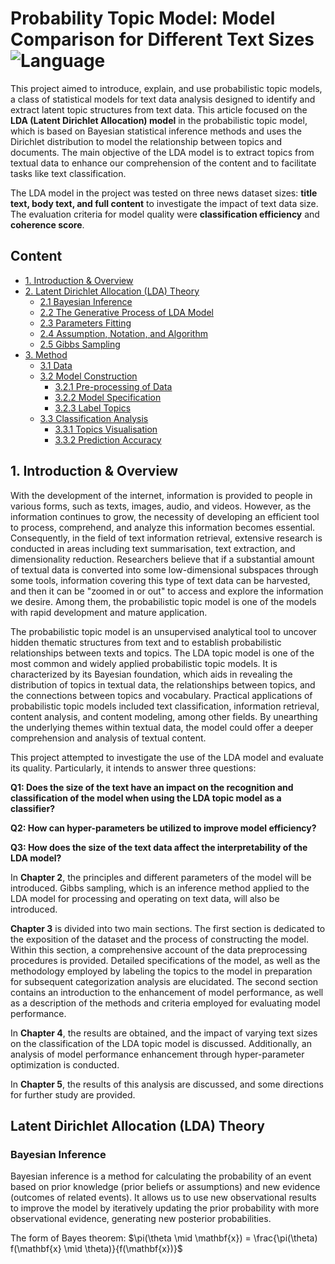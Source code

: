 # Probability Topic Model: Model Comparison for Different Text Sizes ![Language](https://img.shields.io/badge/language-Python-green)

This project aimed to introduce, explain, and use probabilistic topic models, a class of statistical models for text data analysis designed to identify and extract latent topic structures from text data. This article focused on the **LDA (Latent Dirichlet Allocation) model** in the probabilistic topic model, which is based on Bayesian statistical inference methods and uses the Dirichlet distribution to model the relationship between topics and documents. The main objective of the LDA model is to extract topics from textual data to enhance our comprehension of the content and to facilitate tasks like text classification.

The LDA model in the project was tested on three news dataset sizes: **title text, body text, and full content** to investigate the impact of text data size. The evaluation criteria for model quality were **classification efficiency** and **coherence score**.

## Content
- [1. Introduction & Overview](#1)
- [2. Latent Dirichlet Allocation (LDA) Theory](#2)
  - [2.1 Bayesian Inference](#2-1)
  - [2.2 The Generative Process of LDA Model](#2-2)
  - [2.3 Parameters Fitting](#2-3)
  - [2.4 Assumption, Notation, and Algorithm](#2-4)
  - [2.5 Gibbs Sampling](#2-5)
- [3. Method](#3)
  - [3.1 Data](#3-1)
  - [3.2 Model Construction](#3-2)
    - [3.2.1 Pre-processing of Data](#3-2-1)
    - [3.2.2 Model Specification](#3-2-2)
    - [3.2.3 Label Topics](#3-2-3)
  - [3.3 Classification Analysis](#3-3)
    - [3.3.1 Topics Visualisation](#3-3-1)
    - [3.3.2 Prediction Accuracy](#3-3-2) 

## 1. Introduction & Overview

With the development of the internet, information is provided to people in various forms, such as texts, images, audio, and videos. However, as the information continues to grow, the necessity of developing an efficient tool to process, comprehend, and analyze this information becomes essential. Consequently, in the field of text information retrieval, extensive research is conducted in areas including text summarisation, text extraction, and dimensionality reduction. Researchers believe that if a substantial amount of textual data is converted into some low-dimensional subspaces through some tools, information covering this type of text data can be harvested, and then it can be "zoomed in or out" to access and explore the information we desire. Among them, the probabilistic topic model is one of the models with rapid development and mature application.

The probabilistic topic model is an unsupervised analytical tool to uncover hidden thematic structures from text and to establish probabilistic relationships between texts and topics. The LDA topic model is one of the most common and widely applied probabilistic topic models. It is characterized by its Bayesian foundation, which aids in revealing the distribution of topics in textual data, the relationships between topics, and the connections between topics and vocabulary. Practical applications of probabilistic topic models included text classification, information retrieval, content analysis, and content modeling, among other fields. By unearthing the underlying themes within textual data, the model could offer a deeper comprehension and analysis of textual content.

This project attempted to investigate the use of the LDA model and evaluate its quality. Particularly, it intends to answer three questions:

**Q1: Does the size of the text have an impact on the recognition and classification of the model when using the LDA topic model as a classifier?**

**Q2: How can hyper-parameters be utilized to improve model efficiency?**

**Q3: How does the size of the text data affect the interpretability of the LDA model?**

In **Chapter 2**, the principles and different parameters of the model will be introduced. Gibbs sampling, which is an inference method applied to the LDA model for processing and operating on text data, will also be introduced.

**Chapter 3** is divided into two main sections. The first section is dedicated to the exposition of the dataset and the process of constructing the model. Within this section, a comprehensive account of the data preprocessing procedures is provided. Detailed specifications of the model, as well as the methodology employed by labeling the topics to the model in preparation for subsequent categorization analysis are elucidated. The second section contains an introduction to the enhancement of model performance, as well as a description of the methods and criteria employed for evaluating model performance.

In **Chapter 4**, the results are obtained, and the impact of varying text sizes on the classification of the LDA topic model is discussed. Additionally, an analysis of model performance enhancement through hyper-parameter optimization is conducted.

In **Chapter 5**, the results of this analysis are discussed, and some directions for further study are provided.

## Latent Dirichlet Allocation (LDA) Theory

### Bayesian Inference
Bayesian inference is a method for calculating the probability of an event based on prior knowledge (prior beliefs or assumptions) and new evidence (outcomes of related events). It allows us to use new observational results to improve the model by iteratively updating the prior probability with more observational evidence, generating new posterior probabilities.

The form of Bayes theorem:
$\pi(\theta \mid \mathbf{x}) = \frac{\pi(\theta) f(\mathbf{x} \mid \theta)}{f(\mathbf{x})}$








